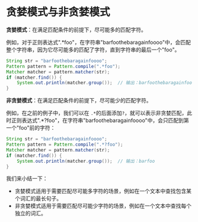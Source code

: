 # 贪婪模式与非贪婪模式

**贪婪模式**：在满足匹配条件的前提下，尽可能多的匹配字符。

例如，对于正则表达式".*foo"，在字符串"barfoothebaragainfoooo"中，会匹配整个字符串，因为它尽可能多的匹配了字符，直到字符串的最后一个"foo"。

```java
String str = "barfoothebaragainfoooo";
Pattern pattern = Pattern.compile(".*foo");
Matcher matcher = pattern.matcher(str);
if (matcher.find()) {
    System.out.println(matcher.group());  // 输出：barfoothebaragainfoo
}
```

**非贪婪模式**：在满足匹配条件的前提下，尽可能少的匹配字符。

例如，在之前的例子中，我们可以在 `.*`的后面添加`?`，就可以表示非贪婪匹配，此时正则表达式".*?foo"，在字符串"barfoothebaragainfoooo"中，会只匹配到第一个"foo"前的字符：

```java
String str = "barfoothebaragainfoooo";
Pattern pattern = Pattern.compile(".*?foo");
Matcher matcher = pattern.matcher(str);
if (matcher.find()) {
    System.out.println(matcher.group());  // 输出：barfoo
}
```

我们来小结一下：

- 贪婪模式适用于需要匹配尽可能多字符的场景，例如在一个文本中查找包含某个词汇的最长句子。
- 非贪婪模式适用于需要匹配尽可能少字符的场景，例如在一个文本中查找每个独立的词汇。
